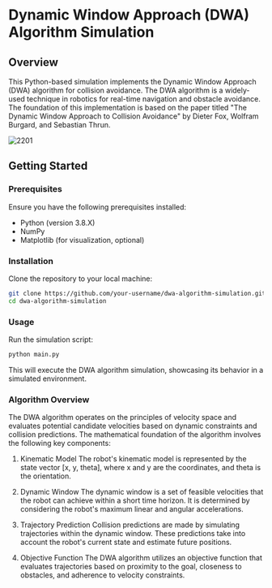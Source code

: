 # Dynamic Window Approach (DWA) Algorithm Simulation

## Overview

This Python-based simulation implements the Dynamic Window Approach (DWA) algorithm for collision avoidance. The DWA algorithm is a widely-used technique in robotics for real-time navigation and obstacle avoidance. The foundation of this implementation is based on the paper titled "The Dynamic Window Approach to Collision Avoidance" by Dieter Fox, Wolfram Burgard, and Sebastian Thrun.


![2201](https://github.com/oz182/DWA-in-python/assets/91877982/65ed82f4-0def-4954-b5b2-344047b062b2)


## Getting Started

### Prerequisites

Ensure you have the following prerequisites installed:

- Python (version 3.8.X)
- NumPy
- Matplotlib (for visualization, optional)

### Installation

Clone the repository to your local machine:

```bash
git clone https://github.com/your-username/dwa-algorithm-simulation.git
cd dwa-algorithm-simulation
```

### Usage
Run the simulation script:

```bash
python main.py
```
This will execute the DWA algorithm simulation, showcasing its behavior in a simulated environment.

### Algorithm Overview
The DWA algorithm operates on the principles of velocity space and evaluates potential candidate velocities based on dynamic constraints and collision predictions. The mathematical foundation of the algorithm involves the following key components:

1. Kinematic Model
The robot's kinematic model is represented by the state vector [x, y, theta], where x and y are the coordinates, and theta is the orientation.

2. Dynamic Window
The dynamic window is a set of feasible velocities that the robot can achieve within a short time horizon. It is determined by considering the robot's maximum linear and angular accelerations.

3. Trajectory Prediction
Collision predictions are made by simulating trajectories within the dynamic window. These predictions take into account the robot's current state and estimate future positions.

4. Objective Function
The DWA algorithm utilizes an objective function that evaluates trajectories based on proximity to the goal, closeness to obstacles, and adherence to velocity constraints.

